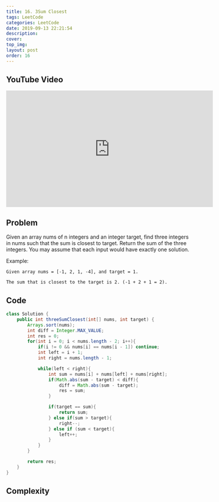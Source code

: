 ```yaml
---
title: 16. 3Sum Closest
tags: LeetCode
categories: LeetCode
date: 2019-09-13 22:21:54
description:
cover:
top_img:
layout: post
order: 16
---
```


## YouTube Video

<iframe width="560" height="315" src="https://www.youtube.com/embed/Yg6q9P3Ln60" frameborder="0" allow="accelerometer; autoplay; encrypted-media; gyroscope; picture-in-picture" allowfullscreen></iframe>

## Problem

Given an array nums of n integers and an integer target, find three integers in nums such that the sum is closest to target. Return the sum of the three integers. You may assume that each input would have exactly one solution.

Example:

```
Given array nums = [-1, 2, 1, -4], and target = 1.

The sum that is closest to the target is 2. (-1 + 2 + 1 = 2).
```

## Code

```java
class Solution {
    public int threeSumClosest(int[] nums, int target) {
        Arrays.sort(nums);
        int diff = Integer.MAX_VALUE;
        int res = 0;
        for(int i = 0; i < nums.length - 2; i++){
            if(i != 0 && nums[i] == nums[i - 1]) continue;
            int left = i + 1;
            int right = nums.length - 1;

            while(left < right){
                int sum = nums[i] + nums[left] + nums[right];
                if(Math.abs(sum - target) < diff){
                    diff = Math.abs(sum - target);
                    res = sum;
                }

                if(target == sum){
                    return sum;
                } else if(sum > target){
                    right--;
                } else if (sum < target){
                    left++;
                }
            }
        }

        return res;
    }
}
```

## Complexity
